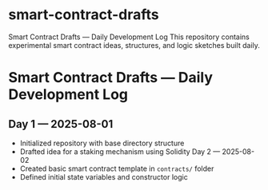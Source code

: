 # smart-contract-drafts
Smart Contract Drafts — Daily Development Log  This repository contains experimental smart contract ideas, structures, and logic sketches built daily.

# Smart Contract Drafts — Daily Development Log

## Day 1 — 2025-08-01
- Initialized repository with base directory structure  
- Drafted idea for a staking mechanism using Solidity
Day 2 — 2025-08-02
- Created basic smart contract template in `contracts/` folder  
- Defined initial state variables and constructor logic
